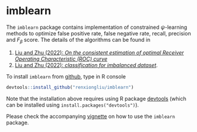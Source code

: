 # imblearn

The `imblearn` package contains implementation of constrained $\psi$-learning methods to optimize false positive rate, false negative rate, recall, precision and $F_\beta$ score. The details of the algorithms can be found in

1. [Liu and Zhu (2022): *On the consistent estimation of optimal Receiver Operating Characteristic (ROC) curve*](https://openreview.net/pdf?id=Ijq1_a6DESm)
2. [Liu and Zhu (2022): *classification for imbalanced dataset*](https://openreview.net/pdf?id=Ijq1_a6DESm).


To install `imblearn` from [github](http://github.com), type in R console
```R
devtools::install_github("renxiongliu/imblearn")
```
Note that the installation above requires using R package [devtools](https://CRAN.R-project.org/package=devtools)
(which can be installed using `install.packages("devtools")`).

Please check the accompanying [vignette](https://github.com/renxiongliu/imblearn/blob/main/vignettes/vignette.pdf) on how to use the `imblearn` package.